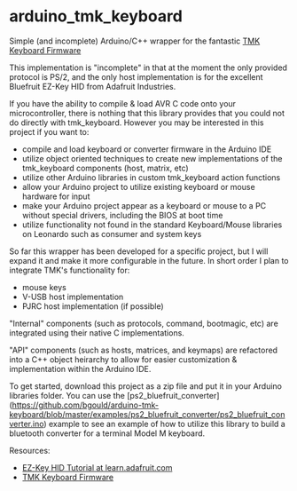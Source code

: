 arduino_tmk_keyboard
====================

Simple (and incomplete) Arduino/C++ wrapper for the fantastic [TMK Keyboard Firmware](http://github.com/tmk/tmk_keyboard)

This implementation is "incomplete" in that at the moment the only provided protocol is PS/2, and the only host implementation is for the excellent Bluefruit EZ-Key HID from Adafruit Industries.

If you have the ability to compile & load AVR C code onto your microcontroller, there is nothing that this library provides that you could not do directly with tmk_keyboard.  However you may be interested in this project if you want to:
* compile and load keyboard or converter firmware in the Arduino IDE
* utilize object oriented techniques to create new implementations of the tmk_keyboard components (host, matrix, etc)
* utilize other Arduino libraries in custom tmk_keyboard action functions
* allow your Arduino project to utilize existing keyboard or mouse hardware for input
* make your Arduino project appear as a keyboard or mouse to a PC without special drivers, including the BIOS at boot time
* utilize functionality not found in the standard Keyboard/Mouse libraries on Leonardo such as consumer and system keys
 
So far this wrapper has been developed for a specific project, but I will expand it and make it more configurable in the future.  In short order I plan to integrate TMK's functionality for:
* mouse keys
* V-USB host implementation
* PJRC host implementation (if possible)
 
"Internal" components (such as protocols, command, bootmagic, etc) are integrated using their native C implementations.

"API" components (such as hosts, matrices, and keymaps) are refactored into a C++ object heirarchy to allow for easier customization & implementation within the Arduino IDE.

To get started, download this project as a zip file and put it in your Arduino libraries folder.  You can use the [ps2_bluefruit_converter] (https://github.com/bgould/arduino-tmk-keyboard/blob/master/examples/ps2_bluefruit_converter/ps2_bluefruit_converter.ino) example to see an example of how to utilize this library to build a bluetooth converter for a terminal Model M keyboard.

Resources:
* [EZ-Key HID Tutorial at learn.adafruit.com](http://learn.adafruit.com/introducing-bluefruit-ez-key-diy-bluetooth-hid-keyboard)
* [TMK Keyboard Firmware](http://github.com/tmk/tmk_keyboard)
